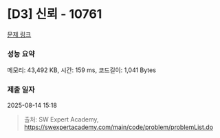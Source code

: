 # [D3] 신뢰 - 10761 

[문제 링크](https://swexpertacademy.com/main/code/problem/problemDetail.do?contestProbId=AXSVc1TqEAYDFAQT) 

### 성능 요약

메모리: 43,492 KB, 시간: 159 ms, 코드길이: 1,041 Bytes

### 제출 일자

2025-08-14 15:18



> 출처: SW Expert Academy, https://swexpertacademy.com/main/code/problem/problemList.do